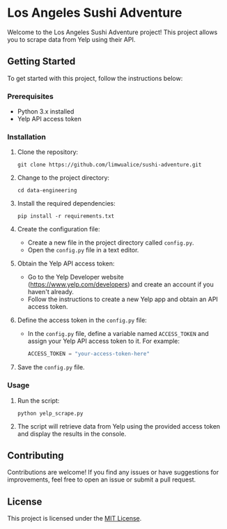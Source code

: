 # Los Angeles Sushi Adventure

Welcome to the Los Angeles Sushi Adventure project! This project allows you to scrape data from Yelp using their API.

## Getting Started

To get started with this project, follow the instructions below:

### Prerequisites

- Python 3.x installed
- Yelp API access token

### Installation

1. Clone the repository:

   ```shell
   git clone https://github.com/limwualice/sushi-adventure.git
   ```

2. Change to the project directory:

   ```shell
   cd data-engineering
   ```

3. Install the required dependencies:

   ```shell
   pip install -r requirements.txt
   ```

4. Create the configuration file:

   - Create a new file in the project directory called `config.py`.
   - Open the `config.py` file in a text editor.

5. Obtain the Yelp API access token:

   - Go to the Yelp Developer website (https://www.yelp.com/developers) and create an account if you haven't already.
   - Follow the instructions to create a new Yelp app and obtain an API access token.

6. Define the access token in the `config.py` file:

   - In the `config.py` file, define a variable named `ACCESS_TOKEN` and assign your Yelp API access token to it. For example:

     ```python
     ACCESS_TOKEN = "your-access-token-here"
     ```

7. Save the `config.py` file.

### Usage

1. Run the script:

   ```shell
   python yelp_scrape.py
   ```

2. The script will retrieve data from Yelp using the provided access token and display the results in the console.

## Contributing

Contributions are welcome! If you find any issues or have suggestions for improvements, feel free to open an issue or submit a pull request.

## License

This project is licensed under the [MIT License](LICENSE).
```
